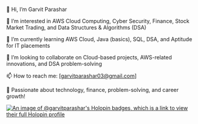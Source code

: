 👋 Hi, I’m Garvit Parashar

👀 I’m interested in AWS Cloud Computing, Cyber Security, Finance, Stock Market Trading, and Data Structures & Algorithms (DSA)

🌱 I’m currently learning AWS Cloud, Java (basics), SQL, DSA, and Aptitude for IT placements

💞️ I’m looking to collaborate on Cloud-based projects, AWS-related innovations, and DSA problem-solving

📫 How to reach me: [garvitparashar03@gmail.com]

🚀 Passionate about technology, finance, problem-solving, and career growth!
<!---
GARVITPARASHAR/GARVITPARASHAR is a ✨ special ✨ repository because its `README.md` (this file) appears on your GitHub profile.
You can click the Preview link to take a look at your changes.
--->
[![An image of @garvitparashar's Holopin badges, which is a link to view their full Holopin profile](https://holopin.me/garvitparashar)](https://holopin.io/@garvitparashar)
